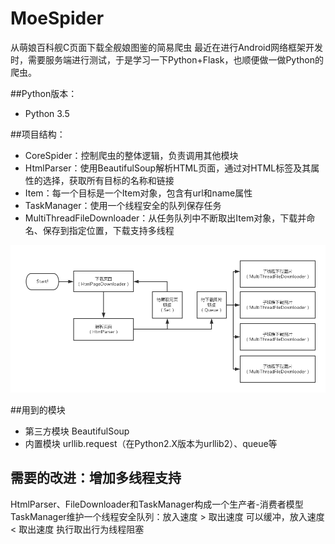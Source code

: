 # MoeSpider
从萌娘百科舰C页面下载全舰娘图鉴的简易爬虫
最近在进行Android网络框架开发时，需要服务端进行测试，于是学习一下Python+Flask，也顺便做一做Python的爬虫。

##Python版本：

 - Python 3.5

##项目结构：

 - CoreSpider：控制爬虫的整体逻辑，负责调用其他模块
 - HtmlParser：使用BeautifulSoup解析HTML页面，通过对HTML标签及其属性的选择，获取所有目标的名称和链接
 - Item：每一个目标是一个Item对象，包含有url和name属性
 - TaskManager：使用一个线程安全的队列保存任务
 - MultiThreadFileDownloader：从任务队列中不断取出Item对象，下载并命名、保存到指定位置，下载支持多线程

![项目结构](https://github.com/lzjohnny/MoeSpider/blob/master/Python%E7%88%AC%E8%99%AB%E6%9E%B6%E6%9E%84%E5%9B%BE.png)

##用到的模块

 - 第三方模块 BeautifulSoup
 - 内置模块 urllib.request（在Python2.X版本为urllib2）、queue等

## 需要的改进：增加多线程支持

HtmlParser、FileDownloader和TaskManager构成一个生产者-消费者模型
TaskManager维护一个线程安全队列：放入速度 > 取出速度 可以缓冲，放入速度 < 取出速度 执行取出行为线程阻塞
